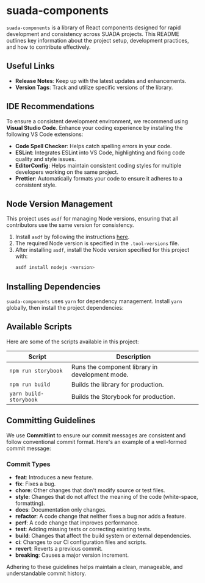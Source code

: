 # suada-components

`suada-components` is a library of React components designed for rapid development and consistency across SUADA projects. This README outlines key information about the project setup, development practices, and how to contribute effectively.

## Useful Links

- **Release Notes**: Keep up with the latest updates and enhancements.
- **Version Tags**: Track and utilize specific versions of the library.

## IDE Recommendations

To ensure a consistent development environment, we recommend using **Visual Studio Code**. Enhance your coding experience by installing the following VS Code extensions:

- **Code Spell Checker**: Helps catch spelling errors in your code.
- **ESLint**: Integrates ESLint into VS Code, highlighting and fixing code quality and style issues.
- **EditorConfig**: Helps maintain consistent coding styles for multiple developers working on the same project.
- **Prettier**: Automatically formats your code to ensure it adheres to a consistent style.

## Node Version Management

This project uses `asdf` for managing Node versions, ensuring that all contributors use the same version for consistency.

1. Install `asdf` by following the instructions [here](https://asdf-vm.com/guide/getting-started.html).
2. The required Node version is specified in the `.tool-versions` file.
3. After installing `asdf`, install the Node version specified for this project with:
   ```bash
   asdf install nodejs <version>
   ```

## Installing Dependencies

`suada-components` uses `yarn` for dependency management. Install `yarn` globally, then install the project dependencies:

## Available Scripts

Here are some of the scripts available in this project:

| Script                 | Description                                     |
| ---------------------- | ----------------------------------------------- |
| `npm run storybook`    | Runs the component library in development mode. |
| `npm run build`        | Builds the library for production.              |
| `yarn build-storybook` | Builds the Storybook for production.            |

## Committing Guidelines

We use **Commitlint** to ensure our commit messages are consistent and follow conventional commit format. Here's an example of a well-formed commit message:

### Commit Types

- **feat**: Introduces a new feature.
- **fix**: Fixes a bug.
- **chore**: Other changes that don't modify source or test files.
- **style**: Changes that do not affect the meaning of the code (white-space, formatting).
- **docs**: Documentation only changes.
- **refactor**: A code change that neither fixes a bug nor adds a feature.
- **perf**: A code change that improves performance.
- **test**: Adding missing tests or correcting existing tests.
- **build**: Changes that affect the build system or external dependencies.
- **ci**: Changes to our CI configuration files and scripts.
- **revert**: Reverts a previous commit.
- **breaking**: Causes a major version increment.

Adhering to these guidelines helps maintain a clean, manageable, and understandable commit history.
